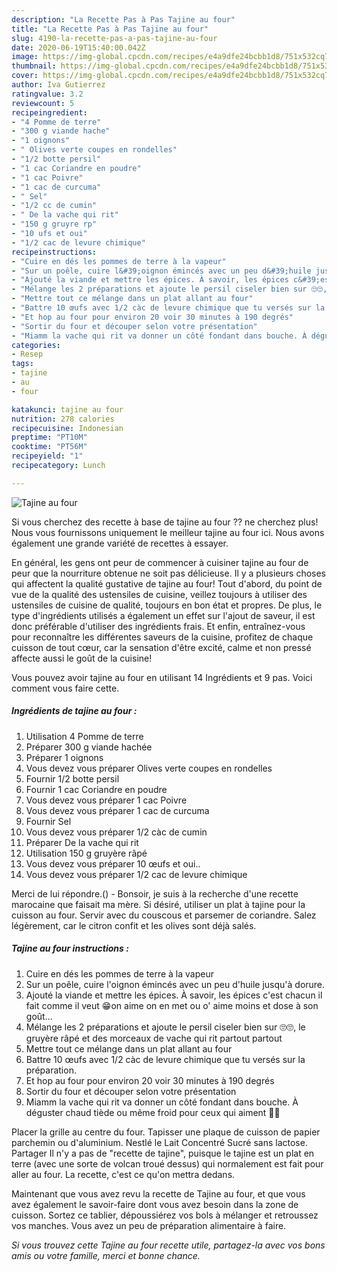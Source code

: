 ```yaml
---
description: "La Recette Pas à Pas Tajine au four"
title: "La Recette Pas à Pas Tajine au four"
slug: 4190-la-recette-pas-a-pas-tajine-au-four
date: 2020-06-19T15:40:00.042Z
image: https://img-global.cpcdn.com/recipes/e4a9dfe24bcbb1d8/751x532cq70/tajine-au-four-photo-principale-de-la-recette.jpg
thumbnail: https://img-global.cpcdn.com/recipes/e4a9dfe24bcbb1d8/751x532cq70/tajine-au-four-photo-principale-de-la-recette.jpg
cover: https://img-global.cpcdn.com/recipes/e4a9dfe24bcbb1d8/751x532cq70/tajine-au-four-photo-principale-de-la-recette.jpg
author: Iva Gutierrez
ratingvalue: 3.2
reviewcount: 5
recipeingredient:
- "4 Pomme de terre"
- "300 g viande hache"
- "1 oignons"
- " Olives verte coupes en rondelles"
- "1/2 botte persil"
- "1 cac Coriandre en poudre"
- "1 cac Poivre"
- "1 cac de curcuma"
- " Sel"
- "1/2 cc de cumin"
- " De la vache qui rit"
- "150 g gruyre rp"
- "10 ufs et oui"
- "1/2 cac de levure chimique"
recipeinstructions:
- "Cuire en dés les pommes de terre à la vapeur"
- "Sur un poêle, cuire l&#39;oignon émincés avec un peu d&#39;huile jusqu&#39;à dorure."
- "Ajouté la viande et mettre les épices. À savoir, les épices c&#39;est chacun il fait comme il veut 😁on aime on en met ou o&#39; aime moins et dose à son goût..."
- "Mélange les 2 préparations et ajoute le persil ciseler bien sur 🙄🙄, le gruyère râpé et des morceaux de vache qui rit partout partout"
- "Mettre tout ce mélange dans un plat allant au four"
- "Battre 10 œufs avec 1/2 càc de levure chimique que tu versés sur la préparation."
- "Et hop au four pour environ 20 voir 30 minutes à 190 degrés"
- "Sortir du four et découper selon votre présentation"
- "Miamm la vache qui rit va donner un côté fondant dans bouche. À déguster chaud tiède ou même froid pour ceux qui aiment 🤔😜"
categories:
- Resep
tags:
- tajine
- au
- four

katakunci: tajine au four 
nutrition: 278 calories
recipecuisine: Indonesian
preptime: "PT10M"
cooktime: "PT56M"
recipeyield: "1"
recipecategory: Lunch

---
```



![Tajine au four](https://img-global.cpcdn.com/recipes/e4a9dfe24bcbb1d8/751x532cq70/tajine-au-four-photo-principale-de-la-recette.jpg)

Si vous cherchez des recette à base de tajine au four ?? ne cherchez plus! Nous vous fournissons uniquement le meilleur tajine au four ici. Nous avons également une grande variété de recettes à essayer.

En général, les gens ont peur de commencer à cuisiner tajine au four de peur que la nourriture obtenue ne soit pas délicieuse. Il y a plusieurs choses qui affectent la qualité gustative de tajine au four! Tout d'abord, du point de vue de la qualité des ustensiles de cuisine, veillez toujours à utiliser des ustensiles de cuisine de qualité, toujours en bon état et propres. De plus, le type d'ingrédients utilisés a également un effet sur l'ajout de saveur, il est donc préférable d'utiliser des ingrédients frais. Et enfin, entraînez-vous pour reconnaître les différentes saveurs de la cuisine, profitez de chaque cuisson de tout cœur, car la sensation d'être excité, calme et non pressé affecte aussi le goût de la cuisine!

<!--inarticleads1-->

Vous pouvez avoir tajine au four en utilisant 14 Ingrédients et 9 pas. Voici comment vous faire cette.

##### Ingrédients de tajine au four :

1. Utilisation 4 Pomme de terre
1. Préparer 300 g viande hachée
1. Préparer 1 oignons
1. Vous devez vous préparer  Olives verte coupes en rondelles
1. Fournir 1/2 botte persil
1. Fournir 1 cac Coriandre en poudre
1. Vous devez vous préparer 1 cac Poivre
1. Vous devez vous préparer 1 cac de curcuma
1. Fournir  Sel
1. Vous devez vous préparer 1/2 càc de cumin
1. Préparer  De la vache qui rit
1. Utilisation 150 g gruyère râpé
1. Vous devez vous préparer 10 œufs et oui..
1. Vous devez vous préparer 1/2 cac de levure chimique


Merci de lui répondre.() - Bonsoir, je suis à la recherche d&#39;une recette marocaine que faisait ma mère. Si désiré, utiliser un plat à tajine pour la cuisson au four. Servir avec du couscous et parsemer de coriandre. Salez légèrement, car le citron confit et les olives sont déjà salés. 

<!--inarticleads2-->

##### Tajine au four instructions :

1. Cuire en dés les pommes de terre à la vapeur
1. Sur un poêle, cuire l&#39;oignon émincés avec un peu d&#39;huile jusqu&#39;à dorure.
1. Ajouté la viande et mettre les épices. À savoir, les épices c&#39;est chacun il fait comme il veut 😁on aime on en met ou o&#39; aime moins et dose à son goût...
1. Mélange les 2 préparations et ajoute le persil ciseler bien sur 🙄🙄, le gruyère râpé et des morceaux de vache qui rit partout partout
1. Mettre tout ce mélange dans un plat allant au four
1. Battre 10 œufs avec 1/2 càc de levure chimique que tu versés sur la préparation.
1. Et hop au four pour environ 20 voir 30 minutes à 190 degrés
1. Sortir du four et découper selon votre présentation
1. Miamm la vache qui rit va donner un côté fondant dans bouche. À déguster chaud tiède ou même froid pour ceux qui aiment 🤔😜


Placer la grille au centre du four. Tapisser une plaque de cuisson de papier parchemin ou d&#39;aluminium. Nestlé le Lait Concentré Sucré sans lactose. Partager Il n&#39;y a pas de &#34;recette de tajine&#34;, puisque le tajine est un plat en terre (avec une sorte de volcan troué dessus) qui normalement est fait pour aller au four. La recette, c&#39;est ce qu&#39;on mettra dedans. 

<!--inarticleads1-->

<p>
Maintenant que vous avez revu la recette de Tajine au four, et que vous avez également le savoir-faire dont vous avez besoin dans la zone de cuisson. Sortez ce tablier, dépoussiérez vos bols à mélanger et retroussez vos manches. Vous avez un peu de préparation alimentaire à faire.
</p>

<p>
<i>Si vous trouvez cette Tajine au four recette utile, partagez-la avec vos bons amis ou votre famille, merci et bonne chance.</i>
</p>
